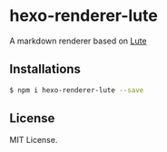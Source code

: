 # hexo-renderer-lute

A markdown renderer based on [Lute](https://github.com/88250/lute)


## Installations

```bash
$ npm i hexo-renderer-lute --save
```

## License

MIT License.

